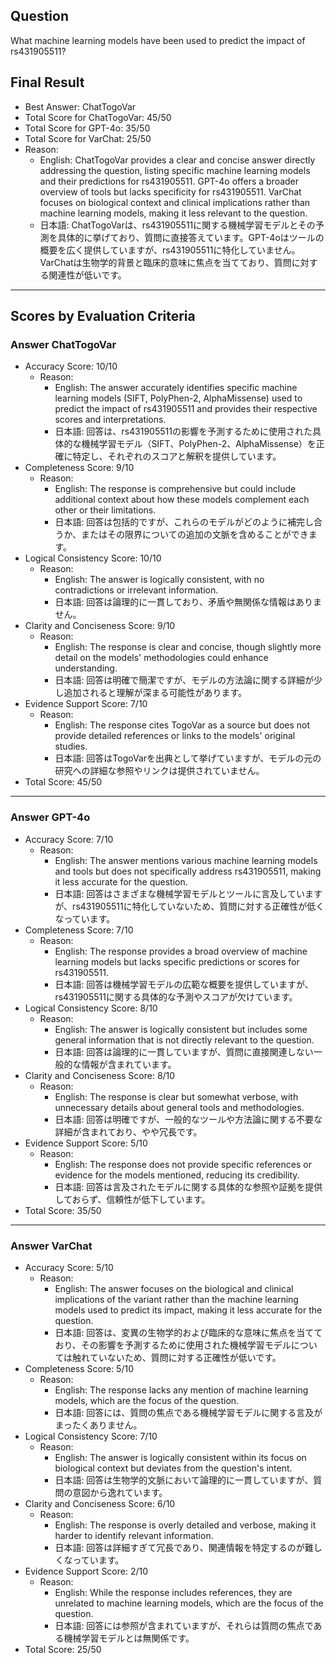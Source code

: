 ## Question

What machine learning models have been used to predict the impact of rs431905511?

## Final Result

- Best Answer: ChatTogoVar
- Total Score for ChatTogoVar: 45/50
- Total Score for GPT-4o: 35/50
- Total Score for VarChat: 25/50
- Reason:
  - English: ChatTogoVar provides a clear and concise answer directly addressing the question, listing specific machine learning models and their predictions for rs431905511. GPT-4o offers a broader overview of tools but lacks specificity for rs431905511. VarChat focuses on biological context and clinical implications rather than machine learning models, making it less relevant to the question.
  - 日本語: ChatTogoVarは、rs431905511に関する機械学習モデルとその予測を具体的に挙げており、質問に直接答えています。GPT-4oはツールの概要を広く提供していますが、rs431905511に特化していません。VarChatは生物学的背景と臨床的意味に焦点を当てており、質問に対する関連性が低いです。

---

## Scores by Evaluation Criteria

### Answer ChatTogoVar
- Accuracy Score: 10/10
  - Reason: 
    - English: The answer accurately identifies specific machine learning models (SIFT, PolyPhen-2, AlphaMissense) used to predict the impact of rs431905511 and provides their respective scores and interpretations.
    - 日本語: 回答は、rs431905511の影響を予測するために使用された具体的な機械学習モデル（SIFT、PolyPhen-2、AlphaMissense）を正確に特定し、それぞれのスコアと解釈を提供しています。
- Completeness Score: 9/10
  - Reason: 
    - English: The response is comprehensive but could include additional context about how these models complement each other or their limitations.
    - 日本語: 回答は包括的ですが、これらのモデルがどのように補完し合うか、またはその限界についての追加の文脈を含めることができます。
- Logical Consistency Score: 10/10
  - Reason: 
    - English: The answer is logically consistent, with no contradictions or irrelevant information.
    - 日本語: 回答は論理的に一貫しており、矛盾や無関係な情報はありません。
- Clarity and Conciseness Score: 9/10
  - Reason: 
    - English: The response is clear and concise, though slightly more detail on the models' methodologies could enhance understanding.
    - 日本語: 回答は明確で簡潔ですが、モデルの方法論に関する詳細が少し追加されると理解が深まる可能性があります。
- Evidence Support Score: 7/10
  - Reason: 
    - English: The response cites TogoVar as a source but does not provide detailed references or links to the models' original studies.
    - 日本語: 回答はTogoVarを出典として挙げていますが、モデルの元の研究への詳細な参照やリンクは提供されていません。
- Total Score: 45/50

---

### Answer GPT-4o
- Accuracy Score: 7/10
  - Reason: 
    - English: The answer mentions various machine learning models and tools but does not specifically address rs431905511, making it less accurate for the question.
    - 日本語: 回答はさまざまな機械学習モデルとツールに言及していますが、rs431905511に特化していないため、質問に対する正確性が低くなっています。
- Completeness Score: 7/10
  - Reason: 
    - English: The response provides a broad overview of machine learning models but lacks specific predictions or scores for rs431905511.
    - 日本語: 回答は機械学習モデルの広範な概要を提供していますが、rs431905511に関する具体的な予測やスコアが欠けています。
- Logical Consistency Score: 8/10
  - Reason: 
    - English: The answer is logically consistent but includes some general information that is not directly relevant to the question.
    - 日本語: 回答は論理的に一貫していますが、質問に直接関連しない一般的な情報が含まれています。
- Clarity and Conciseness Score: 8/10
  - Reason: 
    - English: The response is clear but somewhat verbose, with unnecessary details about general tools and methodologies.
    - 日本語: 回答は明確ですが、一般的なツールや方法論に関する不要な詳細が含まれており、やや冗長です。
- Evidence Support Score: 5/10
  - Reason: 
    - English: The response does not provide specific references or evidence for the models mentioned, reducing its credibility.
    - 日本語: 回答は言及されたモデルに関する具体的な参照や証拠を提供しておらず、信頼性が低下しています。
- Total Score: 35/50

---

### Answer VarChat
- Accuracy Score: 5/10
  - Reason: 
    - English: The answer focuses on the biological and clinical implications of the variant rather than the machine learning models used to predict its impact, making it less accurate for the question.
    - 日本語: 回答は、変異の生物学的および臨床的な意味に焦点を当てており、その影響を予測するために使用された機械学習モデルについては触れていないため、質問に対する正確性が低いです。
- Completeness Score: 5/10
  - Reason: 
    - English: The response lacks any mention of machine learning models, which are the focus of the question.
    - 日本語: 回答には、質問の焦点である機械学習モデルに関する言及がまったくありません。
- Logical Consistency Score: 7/10
  - Reason: 
    - English: The answer is logically consistent within its focus on biological context but deviates from the question's intent.
    - 日本語: 回答は生物学的文脈において論理的に一貫していますが、質問の意図から逸れています。
- Clarity and Conciseness Score: 6/10
  - Reason: 
    - English: The response is overly detailed and verbose, making it harder to identify relevant information.
    - 日本語: 回答は詳細すぎて冗長であり、関連情報を特定するのが難しくなっています。
- Evidence Support Score: 2/10
  - Reason: 
    - English: While the response includes references, they are unrelated to machine learning models, which are the focus of the question.
    - 日本語: 回答には参照が含まれていますが、それらは質問の焦点である機械学習モデルとは無関係です。
- Total Score: 25/50